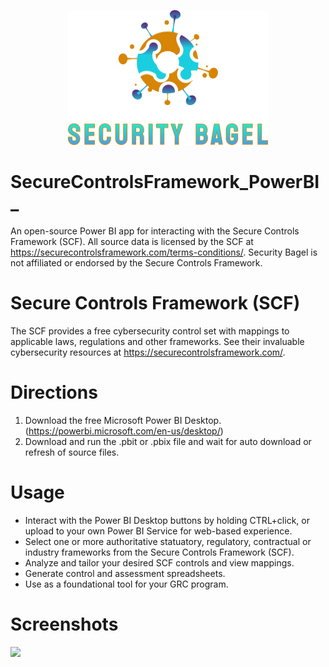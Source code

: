 <p align="center">
  <img src="https://github.com/SecurityBagel/SecurityBagel/blob/main/SecurityBagel.png"/>
</p>

# SecureControlsFramework_PowerBI_
An open-source Power BI app for interacting with the Secure Controls Framework (SCF). 
All source data is licensed by the SCF at https://securecontrolsframework.com/terms-conditions/.
Security Bagel is not affiliated or endorsed by the Secure Controls Framework.

# Secure Controls Framework (SCF) 
The SCF provides a free cybersecurity control set with mappings to applicable laws, regulations and other frameworks.
See their invaluable cybersecurity resources at https://securecontrolsframework.com/.

# Directions
1. Download the free Microsoft Power BI Desktop. (https://powerbi.microsoft.com/en-us/desktop/)  
2. Download and run the .pbit or .pbix file and wait for auto download or refresh of source files.

# Usage
- Interact with the Power BI Desktop buttons by holding CTRL+click, or upload to your own Power BI Service for web-based experience.
- Select one or more authoritative statuatory, regulatory, contractual or industry frameworks from the Secure Controls Framework (SCF). 
- Analyze and tailor your desired SCF controls and view mappings.
- Generate control and assessment spreadsheets.
- Use as a foundational tool for your GRC program.
  
# Screenshots
![](https://github.com/SecurityBagel/SecureControlsFramework_PowerBI_/blob/main/Secure%20Controls%20Framework%20%20-%20Power%20BI.gif)

